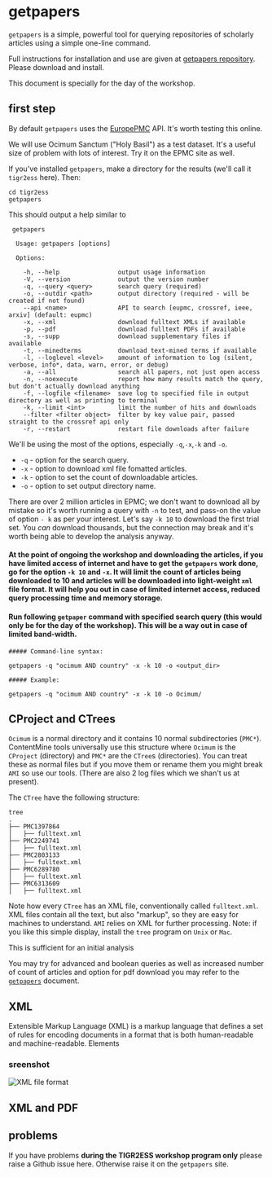 # getpapers 

`getpapers` is a simple, powerful tool for querying repositories of scholarly articles using a simple one-line command.

Full instructions for installation and use are given at [getpapers repository](http://github.com/contentmine/getpapers). Please download and install.

This document is specially for the day of the workshop.

## first step
By default `getpapers` uses the [EuropePMC](http://www.europepmc.org) API. It's worth testing this online.

We will use Ocimum Sanctum ("Holy Basil") as a test dataset. It's a useful size of problem with lots of interest. Try it on the EPMC site as well.

If you've installed `getpapers`, make a directory for the results (we'll call it `tigr2ess` here). Then:
```
cd tigr2ess
getpapers
```
This should output a help similar to 
```
 getpapers

  Usage: getpapers [options]

  Options:

    -h, --help                output usage information
    -V, --version             output the version number
    -q, --query <query>       search query (required)
    -o, --outdir <path>       output directory (required - will be created if not found)
    --api <name>              API to search [eupmc, crossref, ieee, arxiv] (default: eupmc)
    -x, --xml                 download fulltext XMLs if available
    -p, --pdf                 download fulltext PDFs if available
    -s, --supp                download supplementary files if available
    -t, --minedterms          download text-mined terms if available
    -l, --loglevel <level>    amount of information to log (silent, verbose, info*, data, warn, error, or debug)
    -a, --all                 search all papers, not just open access
    -n, --noexecute           report how many results match the query, but don't actually download anything
    -f, --logfile <filename>  save log to specified file in output directory as well as printing to terminal
    -k, --limit <int>         limit the number of hits and downloads
    --filter <filter object>  filter by key value pair, passed straight to the crossref api only
    -r, --restart             restart file downloads after failure
```
We'll be using the most of the options, especially `-q`,`-x`,`-k` and `-o`.

* `-q` - option for the search query.
* `-x` - option to download xml file fomatted articles.
* `-k` - option to set the count of downloadable articles.
* `-o` - option to set output directory name.

There are over 2 million articles in EPMC; we don't want to download all by mistake so it's worth running a query with `-n` to test, and pass-on the value of option `- k` as per your interest. Let's say `-k 10` to download the first trial set. You *can* download thousands, but the connection may break and it's worth being able to develop the analysis anyway.

#### At the point of ongoing the workshop and downloading the articles, if you have limited access of internet and have to get the `getpapers` work done, go for the option `-k 10` and `-x`. It will limit the count of articles being downloaded to 10 and articles will be downloaded into light-weight `xml` file format. It will help you out in case of limited internet access, reduced query processing time  and memory storage. 

#### Run following `getpaper` command with specified search query (this would only be for the day of the workshop). This will be a way out in case of limited band-width.  


```
##### Command-line syntax:

getpapers -q "ocimum AND country" -x -k 10 -o <output_dir>

##### Example:

getpapers -q "ocimum AND country" -x -k 10 -o Ocimum/

```
## CProject and CTrees
`Ocimum` is a normal directory and it contains 10 normal subdirectories (`PMC*`). ContentMine tools universally use this structure where `Ocimum` is the `CProject` (directory) and `PMC*` are the `CTree`s (directories). You can treat these as normal files but if you move them or rename them you might break `AMI` so use our tools. (There are also 2 log files which we shan't us at present).

The `CTree` have the following structure:
```
tree
.
├── PMC1397864
│   ├── fulltext.xml
├── PMC2249741
│   ├── fulltext.xml
├── PMC2803133
│   ├── fulltext.xml
├── PMC6289780
│   ├── fulltext.xml
├── PMC6313609
│   ├── fulltext.xml

```
Note how every `CTree` has an XML file, conventionally called `fulltext.xml`. XML files contain all the text, but also "markup", so they are easy for machines to understand. `AMI` relies on XML for further processing. Note: if you like this simple display, install the `tree` program on `Unix` or `Mac`.

This is sufficient for an initial analysis

You may try for advanced and boolean queries as well as increased number of count of articles and option for pdf download you may refer to the [`getpapers`](https://github.com/petermr/tigr2ess/blob/master/getpapers/getpapers.md) document. 

## XML
Extensible Markup Language (XML) is a markup language that defines a set of rules for encoding documents in a format that is both human-readable and machine-readable.
Elements 

### sreenshot
![`XML file format`]()

## XML and PDF




## problems
If you have problems **during the TIGR2ESS workshop program only** please raise a Github issue here. Otherwise raise it on the `getpapers` site.

